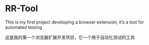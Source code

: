 # RR-Tool

This is my first project developing a browser extension; it’s a tool for automated testing

这是我的第一个浏览器扩展开发项目，它一个用于自动化测试的工具